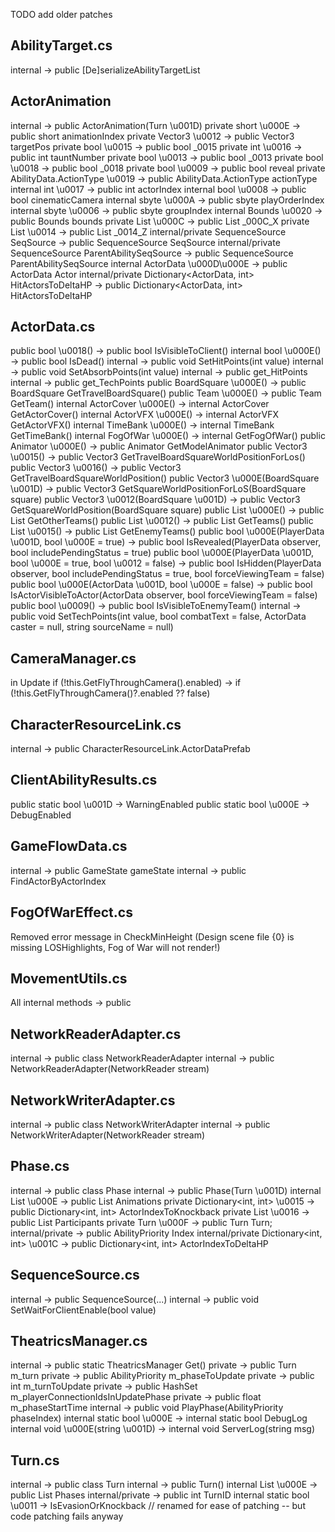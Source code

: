 TODO add older patches

## AbilityTarget.cs
internal -> public [De]serializeAbilityTargetList

## ActorAnimation
internal -> public ActorAnimation(Turn \u001D)
private short \u000E -> public short animationIndex
private Vector3 \u0012 -> public Vector3 targetPos
private bool \u0015 -> public bool _0015
private int \u0016 -> public int tauntNumber
private bool \u0013 -> public bool _0013
private bool \u0018 -> public bool _0018
private bool \u0009 -> public bool reveal
private AbilityData.ActionType \u0019 -> public AbilityData.ActionType actionType
internal int \u0017 -> public int actorIndex
internal bool \u0008 -> public bool cinematicCamera
internal sbyte \u000A -> public sbyte playOrderIndex
internal sbyte \u0006 -> public sbyte groupIndex
internal Bounds \u0020 -> public Bounds bounds
private List<byte> \u000C -> public List<byte> _000C_X
private List<byte> \u0014 -> public List<byte> _0014_Z
internal/private SequenceSource SeqSource -> public SequenceSource SeqSource
internal/private SequenceSource ParentAbilitySeqSource -> public SequenceSource ParentAbilitySeqSource
internal ActorData \u000D\u000E -> public ActorData Actor
internal/private Dictionary<ActorData, int> HitActorsToDeltaHP -> public Dictionary<ActorData, int> HitActorsToDeltaHP

## ActorData.cs
public bool \u0018() -> public bool IsVisibleToClient()
internal bool \u000E() -> public bool IsDead()
internal -> public void SetHitPoints(int value)
internal -> public void SetAbsorbPoints(int value)
internal -> public get_HitPoints
internal -> public get_TechPoints
public BoardSquare \u000E() -> public BoardSquare GetTravelBoardSquare() 
public Team \u000E() -> public Team GetTeam()
internal ActorCover \u000E() -> internal ActorCover GetActorCover()
internal ActorVFX \u000E() -> internal ActorVFX GetActorVFX()
internal TimeBank \u000E() -> internal TimeBank GetTimeBank()
internal FogOfWar \u000E() -> internal GetFogOfWar()
public Animator \u000E() -> public Animator GetModelAnimator
public Vector3 \u0015() -> public Vector3 GetTravelBoardSquareWorldPositionForLos()
public Vector3 \u0016() -> public Vector3 GetTravelBoardSquareWorldPosition()
public Vector3 \u000E(BoardSquare \u001D) -> public Vector3 GetSquareWorldPositionForLoS(BoardSquare square)
public Vector3 \u0012(BoardSquare \u001D) -> public Vector3 GetSquareWorldPosition(BoardSquare square)
public List<Team> \u000E() -> public List<Team> GetOtherTeams()
public List<Team> \u0012() -> public List<Team> GetTeams()
public List<Team> \u0015() -> public List<Team> GetEnemyTeams()
public bool \u000E(PlayerData \u001D, bool \u000E = true) -> public bool IsRevealed(PlayerData observer, bool includePendingStatus = true)
public bool \u000E(PlayerData \u001D, bool \u000E = true, bool \u0012 = false) -> public bool IsHidden(PlayerData observer, bool includePendingStatus = true, bool forceViewingTeam = false)
public bool \u000E(ActorData \u001D, bool \u000E = false) -> public bool IsActorVisibleToActor(ActorData observer, bool forceViewingTeam = false)
public bool \u0009() -> public bool IsVisibleToEnemyTeam()
internal -> public void SetTechPoints(int value, bool combatText = false, ActorData caster = null, string sourceName = null)

## CameraManager.cs
in Update
	if (!this.GetFlyThroughCamera().enabled) -> if (!this.GetFlyThroughCamera()?.enabled ?? false)

## CharacterResourceLink.cs
internal -> public CharacterResourceLink.ActorDataPrefab

## ClientAbilityResults.cs
public static bool \u001D -> WarningEnabled
public static bool \u000E -> DebugEnabled

## GameFlowData.cs
internal -> public GameState gameState
internal -> public FindActorByActorIndex

## FogOfWarEffect.cs
Removed error message in CheckMinHeight (Design scene file {0} is missing LOSHighlights, Fog of War will not render!)

## MovementUtils.cs
All internal methods -> public

## NetworkReaderAdapter.cs
internal -> public class NetworkReaderAdapter
internal -> public NetworkReaderAdapter(NetworkReader stream)

## NetworkWriterAdapter.cs
internal -> public class NetworkWriterAdapter
internal -> public NetworkWriterAdapter(NetworkReader stream)

## Phase.cs
internal -> public class Phase
internal -> public Phase(Turn \u001D)
internal List<ActorAnimation> \u000E -> public List<ActorAnimation> Animations 
private Dictionary<int, int> \u0015 -> public Dictionary<int, int> ActorIndexToKnockback
private List<int> \u0016 -> public List<int> Participants
private Turn \u000F -> public Turn Turn;
internal/private -> public AbilityPriority Index
internal/private Dictionary<int, int> \u001C -> public Dictionary<int, int> ActorIndexToDeltaHP

## SequenceSource.cs
internal -> public SequenceSource(...)
internal -> public void SetWaitForClientEnable(bool value)

## TheatricsManager.cs
internal -> public static TheatricsManager Get()
private -> public Turn m_turn
private -> public AbilityPriority m_phaseToUpdate
private -> public int m_turnToUpdate
private -> public HashSet<long> m_playerConnectionIdsInUpdatePhase
private -> public float m_phaseStartTime
internal -> public void PlayPhase(AbilityPriority phaseIndex)
internal static bool \u000E -> internal static bool DebugLog
internal void \u000E(string \u001D) -> internal void ServerLog(string msg)

## Turn.cs
internal -> public class Turn
internal -> public Turn()
internal List<Phase> \u000E -> public List<Phase> Phases 
internal/private -> public int TurnID
internal static bool \u0011 -> IsEvasionOrKnockback // renamed for ease of patching -- but code patching fails anyway
